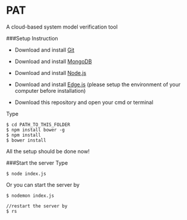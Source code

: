 # PAT
A cloud-based system model verification tool

###Setup Instruction
* Download and install [Git](https://git-scm.com/download/win)

* Download and install [MongoDB](https://www.mongodb.org/downloads#production)

* Download and install [Node.js](https://nodejs.org/en/)

* Download and install [Edge.js](https://github.com/tjanczuk/edge#windows) (please setup the environment of your computer before installation)

* Download this repository and open your cmd or terminal

Type
```
$ cd PATH_TO_THIS_FOLDER
$ npm install bower -g
$ npm install
$ bower install
```
All the setup should be done now!

###Start the server
Type
```
$ node index.js
```
Or you can start the server by
```
$ nodemon index.js

//restart the server by 
$ rs
```
